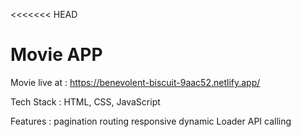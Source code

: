 <<<<<<< HEAD

# Movie APP

Movie live at : https://benevolent-biscuit-9aac52.netlify.app/

Tech Stack : HTML, CSS, JavaScript

Features :
pagination
routing
responsive
dynamic
Loader
API calling
